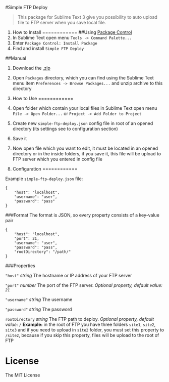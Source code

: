 #Simple FTP Deploy
> This package for Sublime Text 3 give you possibility to auto upload file to FTP server when you save local file.

1. How to Install
============
##Using [Package Control](https://packagecontrol.io)
1. In Sublime Text open menu `Tools -> Command Palette...`
2. Enter `Package Control: Install Package`
3. Find and install `Simple FTP Deploy`

##Manual
1. Download the [.zip](https://github.com/HexRx/simple-ftp-deploy/archive/master.zip)
2. Open `Packages` directory, which you can find using the Sublime Text menu item `Preferences -> Browse Packages...` and unzip archive to this directory

2. How to Use
============
1. Open folder which contain your local files in Sublime Text open menu `File -> Open Folder...` or `Project -> Add Folder to Project`
2. Create new `simple-ftp-deploy.json` config file in root of an opened directory (its settings see to configuration section)
3. Save it
4. Now open file which you want to edit, it must be located in an opened directory or in the inside folders, if you save it, this file will be upload to FTP server which you entered in config file

3. Configuration
============

Example `simple-ftp-deploy.json` file:

    {
        "host": "localhost",
        "username": "user",
        "password": "pass"
    }

###Format
The format is JSON, so every property consists of a key-value pair

    {
        "host": "localhost",
        "port": 21, 
        "username": "user",
        "password": "pass",
        "rootDirectory": "/path/"
    }

###Properties

`"host"` *string*
The hostname or IP address of your FTP server

`"port"` *number*
The port of the FTP server. *Optional property, default value: `21`*

`"username"` *string*
The username

`"password"` *string*
The password

`rootDirectory` *string*
The FTP path to deploy. *Optional property, default value: `/`*
**Example:** in the root of FTP you have three folders `site1`, `site2`, `site3` and if you need to upload in `site2` folder, you must set this property to `/site2`, because if you skip this property, files will be upload to the root of FTP
 
License
============
The MIT License
